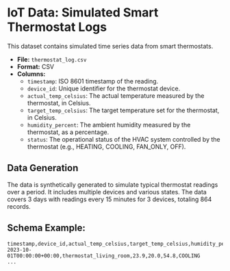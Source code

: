 
# IoT Data: Simulated Smart Thermostat Logs

This dataset contains simulated time series data from smart thermostats.

- **File:** `thermostat_log.csv`
- **Format:** CSV
- **Columns:**
    - `timestamp`: ISO 8601 timestamp of the reading.
    - `device_id`: Unique identifier for the thermostat device.
    - `actual_temp_celsius`: The actual temperature measured by the thermostat, in Celsius.
    - `target_temp_celsius`: The target temperature set for the thermostat, in Celsius.
    - `humidity_percent`: The ambient humidity measured by the thermostat, as a percentage.
    - `status`: The operational status of the HVAC system controlled by the thermostat (e.g., HEATING, COOLING, FAN_ONLY, OFF).

## Data Generation

The data is synthetically generated to simulate typical thermostat readings over a period. It includes multiple devices and various states.
The data covers 3 days with readings every 15 minutes for 3 devices, totaling 864 records.

## Schema Example:

```
timestamp,device_id,actual_temp_celsius,target_temp_celsius,humidity_percent,status
2023-10-01T00:00:00+00:00,thermostat_living_room,23.9,20.0,54.8,COOLING
...
```
